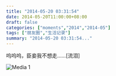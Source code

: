 ```yaml
---
title: "2014-05-20 03:31:54"
date: 2014-05-20T11:00:00+08:00
draft: false
categories: ["moments","2014","2014-05"]
tags: ["朋友圈","生活记录"]
summary: "2014-05-20 03:31:54..."
---
```


呜呜呜，臣妾我不想走……[流泪]

![Media 1](/Moments/photos/2014-05-20/201405200331540.jpg)

